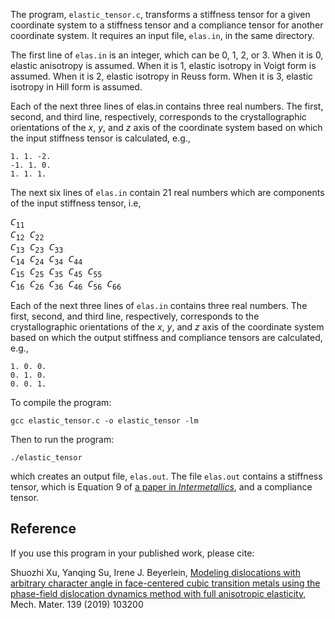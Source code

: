 The program, `elastic_tensor.c`, transforms a stiffness tensor for a given coordinate system to a stiffness tensor and a compliance tensor for another coordinate system. It requires an input file, `elas.in`, in the same directory.

The first line of `elas.in` is an integer, which can be 0, 1, 2, or 3. When it is 0, elastic anisotropy is assumed. When it is 1, elastic isotropy in Voigt form is assumed. When it is 2, elastic isotropy in Reuss form. When it is 3, elastic isotropy in Hill form is assumed.

Each of the next three lines of elas.in contains three real numbers. The first, second, and third line, respectively, corresponds to the crystallographic orientations of the _x_, _y_, and _z_ axis of the coordinate system based on which the input stiffness tensor is calculated, e.g.,

	1. 1. -2.
	-1. 1. 0.
	1. 1. 1.

The next six lines of `elas.in` contain 21 real numbers which are components of the input stiffness tensor, i.e,

<pre>
<i>C</i><sub>11</sub>
<i>C</i><sub>12</sub> <i>C</i><sub>22</sub>
<i>C</i><sub>13</sub> <i>C</i><sub>23</sub> <i>C</i><sub>33</sub>
<i>C</i><sub>14</sub> <i>C</i><sub>24</sub> <i>C</i><sub>34</sub> <i>C</i><sub>44</sub>
<i>C</i><sub>15</sub> <i>C</i><sub>25</sub> <i>C</i><sub>35</sub> <i>C</i><sub>45</sub> <i>C</i><sub>55</sub>
<i>C</i><sub>16</sub> <i>C</i><sub>26</sub> <i>C</i><sub>36</sub> <i>C</i><sub>46</sub> <i>C</i><sub>56</sub> <i>C</i><sub>66</sub>
</pre>

Each of the next three lines of `elas.in` contains three real numbers. The first, second, and third line, respectively, corresponds to the crystallographic orientations of the _x_, _y_, and _z_ axis of the coordinate system based on which the output stiffness and compliance tensors are calculated, e.g.,

	1. 0. 0.
	0. 1. 0.
	0. 0. 1.

To compile the program:

	gcc elastic_tensor.c -o elastic_tensor -lm

Then to run the program:

	./elastic_tensor

which creates an output file, `elas.out`. The file `elas.out` contains a stiffness tensor, which is Equation 9 of [a paper in _Intermetallics_](http://dx.doi.org/10.1016/j.intermet.2020.106844), and a compliance tensor.

## Reference

If you use this program in your published work, please cite:

Shuozhi Xu, Yanqing Su, Irene J. Beyerlein, [Modeling dislocations with arbitrary character angle in face-centered cubic transition metals using the phase-field dislocation dynamics method with full anisotropic elasticity](http://dx.doi.org/10.1016/j.mechmat.2019.103200), Mech. Mater. 139 (2019) 103200
